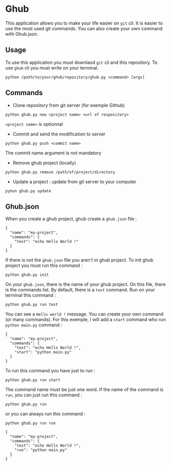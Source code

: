 # Ghub
This application allows you to make your life easier on ```git``` cli. It is easier to use the most used git commands. You can also create your own command with Ghub.json.

## Usage
To use this application you must downlaod ```git``` cli and this repository.
To use ```ghub``` cli you must write on your terminal.
```
python /path/to/your/ghub/repository/ghub.py <command> [args]
```

## Commands

- Clone repository from git server (for exemple Github)
```
python ghub.py new <project name> <url of respository>
```
```<project name>``` is optionnal
- Commit and send the modification to server
```
python ghub.py push <commit name>
```
The commit name argument is not mandatory
- Remove ghub project (locally)
```
python ghub.py remove /path/of/project/directory
```
- Update a project : update from git server to your computer
```
pyhon ghub.py update
```

## Ghub.json
When you create a ghub project, ghub create a ```ghub.json``` file :
```
{
  "name": "my-project",
  "commands": {
    "test": "echo Hello World !"
  }
}
```
If there is not the ```ghub.json``` file you aren't in ghub project. To init ghub project you must run this command :
```
python ghub.py init
```
On your ```ghub.json```, there is the name of your ghub project. On this file, there is the commands list. By default, there is a ```test``` command. Run on your terminal this command :
```
python ghub.py run test
```
You can see a ```Hello world !``` message. You can create your own command (or many commands). For this exemple, I will add a ```start``` command who run ```python main.py``` command :
```
{
  "name": "my-project",
  "commands": {
    "test": "echo Hello World !",
    "start": "python main.py"
  }
}
```
To run this command you have just to run :
```
python ghub.py run start
```
The command name must be just one word.
If the name of the command is ```run```, you can just run this command : 
```
python ghub.py run
```
or you can always run this command :
```
python ghub.py run run
```
```
{
  "name": "my-project",
  "commands": {
    "test": "echo Hello World !",
    "run": "python main.py"
  }
}
```
